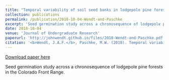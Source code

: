 ```yaml
---
title: "Temporal variability of soil seed banks in lodgepole pine forests"
collection: publications
permalink: /publication/2018-10-04-Wendt-and-Paschke
excerpt: 'Seed germination study across a chronosequence of lodgepole pine forests in the Colorado Front Range.'
date: 2018-10-04
venue: 'Journal of Undergraduate Research'
paperurl: 'http://johnwendt.github.io/files/2018-Wendt-and-Paschke.pdf'
citation: '<b>Wendt, J.A.F.</b>, Paschke, M.W. (2018). Temporal variability of soil seed banks in lodgepole pine forests. <i>Journal of Undergraduate Research</i>.'
---
```


<a href='http://johnwendt.github.io/files/2018-Wendt-and-Paschke.pdf'>Download paper here</a>

Seed germination study across a chronosequence of lodgepole pine forests in the Colorado Front Range.
